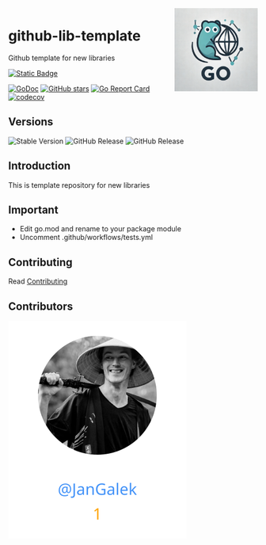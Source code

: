 <img align=right width="168" src="docs/gouef_logo.png">

# github-lib-template
Github template for new libraries

[![Static Badge](https://img.shields.io/badge/Github-gouef%2Fgithub--lib--template-blue?style=for-the-badge&logo=github&link=github.com%2Fgouef%2Fgithub-lib-template)](https://github.com/gouef/github-lib-template)

[![GoDoc](https://pkg.go.dev/badge/github.com/gouef/github-lib-template.svg)](https://pkg.go.dev/github.com/gouef/github-lib-template)
[![GitHub stars](https://img.shields.io/github/stars/gouef/github-lib-template?style=social)](https://github.com/gouef/github-lib-template/stargazers)
[![Go Report Card](https://goreportcard.com/badge/github.com/gouef/github-lib-template)](https://goreportcard.com/report/github.com/gouef/github-lib-template)
[![codecov](https://codecov.io/github/gouef/github-lib-template/branch/main/graph/badge.svg?token=YUG8EMH6Q8)](https://codecov.io/github/gouef/github-lib-template)

## Versions
![Stable Version](https://img.shields.io/github/v/release/gouef/github-lib-template?label=Stable&labelColor=green)
![GitHub Release](https://img.shields.io/github/v/release/gouef/github-lib-template?label=RC&include_prereleases&filter=*rc*&logoSize=diago)
![GitHub Release](https://img.shields.io/github/v/release/gouef/github-lib-template?label=Beta&include_prereleases&filter=*beta*&logoSize=diago)

## Introduction

This is template repository for new libraries

## Important

- Edit go.mod and rename to your package module
- Uncomment .github/workflows/tests.yml

## Contributing

Read [Contributing](CONTRIBUTING.md)

## Contributors

<div>
<span>
  <a href="https://github.com/JanGalek"><img src="https://raw.githubusercontent.com/gouef/datagrid/refs/heads/contributors-svg/.github/contributors/JanGalek.svg" alt="JanGalek" /></a>
</span>
</div>

